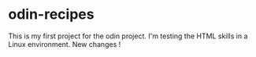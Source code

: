 # odin-recipes
This is my first project for the odin project. I'm testing the HTML skills in a
Linux environment. New changes !


